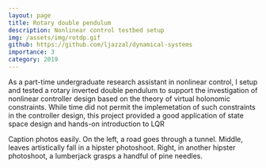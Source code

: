 ```yaml
---
layout: page
title: Rotary double pendulum
description: Nonlinear control testbed setup
img: /assets/img/rotdp.gif
github: https://github.com/ljazzal/dynamical-systems
importance: 3
category: 2019
---
```


As a part-time undergraduate research assistant in nonlinear control, I setup and tested a rotary inverted double pendulum to support the investigation of nonlinear controller design based on the theory of virtual holonomic constraints. While time did not permit the implemetation of such constraints in the controller design, this project provided a good application of state space design and hands-on introduction to LQR

<div class="row">
    <div class="col-sm mt-3 mt-md-0">
        <img class="img-fluid rounded z-depth-1" src="{{ '/assets/img/1.jpg' | relative_url }}" alt="" title="example image"/>
    </div>
    <div class="col-sm mt-3 mt-md-0">
        <img class="img-fluid rounded z-depth-1" src="{{ '/assets/img/3.jpg' | relative_url }}" alt="" title="example image"/>
    </div>
    <div class="col-sm mt-3 mt-md-0">
        <img class="img-fluid rounded z-depth-1" src="{{ '/assets/img/5.jpg' | relative_url }}" alt="" title="example image"/>
    </div>
</div>
<div class="caption">
    Caption photos easily. On the left, a road goes through a tunnel. Middle, leaves artistically fall in a hipster photoshoot. Right, in another hipster photoshoot, a lumberjack grasps a handful of pine needles.
</div>
